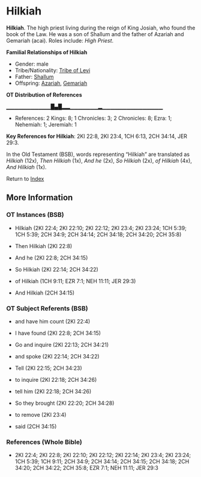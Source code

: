 # Hilkiah
**Hilkiah**. 
The high priest living during the reign of King Josiah, who found the book of the Law. He was a son of Shallum and the father of Azariah and Gemariah (acai). 
Roles include: 
_High Priest_. 




**Familial Relationships of Hilkiah**


* Gender: male
* Tribe/Nationality: [Tribe of Levi](../../../groups/md/acai/Levi.md)
* Father: [Shallum](Shallum.7.md)
* Offspring: [Azariah](Azariah.7.md), [Gemariah](Gemariah.md)


**OT Distribution of References**

▁▁▁▁▁▁▁▁▁▁▁█▄█▂▂▁▁▁▁▁▁▁▂▁▁▁▁▁▁▁▁▁▁▁▁▁▁▁
* References: 2 Kings: 8; 1 Chronicles: 3; 2 Chronicles: 8; Ezra: 1; Nehemiah: 1; Jeremiah: 1



**Key References for Hilkiah**: 
2KI 22:8, 2KI 23:4, 1CH 6:13, 2CH 34:14, JER 29:3. 


In the Old Testament (BSB), words representing “Hilkiah” are translated as 
*Hilkiah* (12x), *Then Hilkiah* (1x), *And he* (2x), *So Hilkiah* (2x), *of Hilkiah* (4x), *And Hilkiah* (1x). 




Return to [Index](00-Index.md)

## More Information

### OT Instances (BSB)

* Hilkiah (2KI 22:4; 2KI 22:10; 2KI 22:12; 2KI 23:4; 2KI 23:24; 1CH 5:39; 1CH 5:39; 2CH 34:9; 2CH 34:14; 2CH 34:18; 2CH 34:20; 2CH 35:8)

* Then Hilkiah (2KI 22:8)

* And he (2KI 22:8; 2CH 34:15)

* So Hilkiah (2KI 22:14; 2CH 34:22)

* of Hilkiah (1CH 9:11; EZR 7:1; NEH 11:11; JER 29:3)

* And Hilkiah (2CH 34:15)



### OT Subject Referents (BSB)

* and have him count (2KI 22:4)

* I have found (2KI 22:8; 2CH 34:15)

* Go and inquire (2KI 22:13; 2CH 34:21)

* and spoke (2KI 22:14; 2CH 34:22)

* Tell (2KI 22:15; 2CH 34:23)

* to inquire (2KI 22:18; 2CH 34:26)

* tell him (2KI 22:18; 2CH 34:26)

* So they brought (2KI 22:20; 2CH 34:28)

* to remove (2KI 23:4)

* said (2CH 34:15)



### References (Whole Bible)

* 2KI 22:4; 2KI 22:8; 2KI 22:10; 2KI 22:12; 2KI 22:14; 2KI 23:4; 2KI 23:24; 1CH 5:39; 1CH 9:11; 2CH 34:9; 2CH 34:14; 2CH 34:15; 2CH 34:18; 2CH 34:20; 2CH 34:22; 2CH 35:8; EZR 7:1; NEH 11:11; JER 29:3



